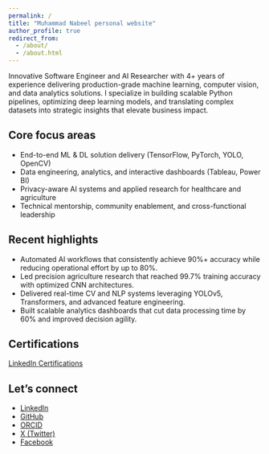 ```yaml
---
permalink: /
title: "Muhammad Nabeel personal website"
author_profile: true
redirect_from:
  - /about/
  - /about.html
---
```


Innovative Software Engineer and AI Researcher with 4+ years of experience delivering production-grade machine learning, computer vision, and data analytics solutions. I specialize in building scalable Python pipelines, optimizing deep learning models, and translating complex datasets into strategic insights that elevate business impact.

## Core focus areas

- End-to-end ML & DL solution delivery (TensorFlow, PyTorch, YOLO, OpenCV)
- Data engineering, analytics, and interactive dashboards (Tableau, Power BI)
- Privacy-aware AI systems and applied research for healthcare and agriculture
- Technical mentorship, community enablement, and cross-functional leadership

## Recent highlights

- Automated AI workflows that consistently achieve 90%+ accuracy while reducing operational effort by up to 80%.
- Led precision agriculture research that reached 99.7% training accuracy with optimized CNN architectures.
- Delivered real-time CV and NLP systems leveraging YOLOv5, Transformers, and advanced feature engineering.
- Built scalable analytics dashboards that cut data processing time by 60% and improved decision agility.

## Certifications

<script src="https://platform.linkedin.com/badges/js/profile.js" async defer></script>
<div class="badge-base LI-profile-badge" data-locale="en_US" data-size="large" data-theme="light" data-type="HORIZONTAL" data-vanity="nabeel70" data-version="v1">
  <a class="badge-base__link LI-simple-link" href="https://www.linkedin.com/in/nabeel70/details/certifications/">LinkedIn Certifications</a>
</div>

## Let’s connect

- [LinkedIn](https://www.linkedin.com/in/nabeel70/)
- [GitHub](https://github.com/Nabeel70)
- [ORCID](https://orcid.org/0009-0000-2487-6339)
- [X (Twitter)](https://twitter.com/NabeelAmin70rb)
- [Facebook](https://www.facebook.com/people/Muhammad-Nabeel-Amin/61551334317952/)
